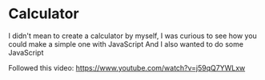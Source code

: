 # Calculator

I didn't mean to create a calculator by myself, I was curious to see how you could make a simple one with JavaScript
And I also wanted to do some JavaScript

Followed this video: https://www.youtube.com/watch?v=j59qQ7YWLxw

